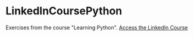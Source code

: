 # LinkedInCoursePython
Exercises from the course "Learning Python".
<a href="https://www.linkedin.com/learning/learning-python/learning-python?autoAdvance=true&autoSkip=false&autoplay=true&courseClaim=AQE_A2ge4TtbEgAAAX0Q0PeUGXU4o60n2W1E7xU1k3R2iNZTY8mXR9qYX4gkgCcBr6Zf6emnFOPuHp8jcD14_PqAFnRkoMo6YDc6IyYfPActmD-8LSWvbsY-Qt8AdusHjlXTHoUcp0mFtldOPWO5bY5rexsTISc0UIY-UqUD-XTar6RurQhXJSKN9JuGEiCgMrZC_iXyZs6Iof2Qsc1qi200gnZo2biuEI1Bii6i5ni6nw8fwL1RmPHFTNA8Vd52K1BEGLpp-HsZ6Oyt_DuMjuNdBEdOUqdjQJ1QW-Zp-sGw0AKUvsPUvuEFhz4gidl6v0iObRaqF7Fe2DEj-1QGv3a_BqX0FXXiK4TL0ZPpuBNUFCuz1kmOYClHnWbaKyZGLd3xN7vwwlv839gRg_LKHBxCKKvhGCGNr-nQXIRkC8haLKAeljKoCwKBazaeT9dGdMWVsKF82UVG3qDs-DsaUqxezextpGbhOUnOugKTe4a5M81q9_uXLMgGOIkx9y_d86mstbwGeq16OU3tx7WPN0elhTWUHs0VYZrS33eURM3q0Swjm8bhZT_nhrHwnj9AhNRay5wouMU3_uGu1sJljJ5duoZrdlCOZvUERq2TOpbAKLrEKQ3Yy0PxBcNTLrObKbIhPwzM0MaINEEQqXemW9wGQrCb-tEaBVKn9ks1JleRiexlxljABSQAp7bu&resume=true" target="_blank">Access the LinkedIn Course</a>
